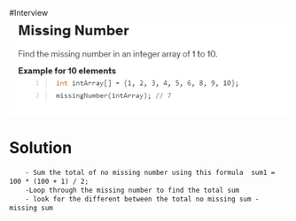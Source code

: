 #Interview 
![](MissingNumber.PNG)


# Solution
        - Sum the total of no missing number using this formula  sum1 = 100 * (100 + 1) / 2;
        -Loop through the missing number to find the total sum
        - look for the different between the total no missing sum - missing sum

       
